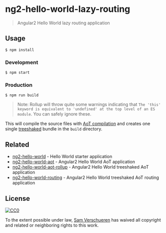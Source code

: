 # ng2-hello-world-lazy-routing

> Angular2 Hello World lazy routing application


## Usage

```
$ npm install
```

### Development

```
$ npm start
```

### Production

```
$ npm run build
```

> Note: Rollup will throw quite some warnings indicating that `The 'this' keyword is equivalent to 'undefined' at the top level of an ES module`. You can safely ignore these.

This will compile the source files with [AoT compilation](https://angular.io/docs/ts/latest/cookbook/aot-compiler.html) and creates one single [treeshaked](https://angular.io/docs/ts/latest/cookbook/aot-compiler.html#!#tree-shaking) bundle in the `build` directory.


## Related

- [ng2-hello-world](https://github.com/SamVerschueren/ng2-hello-world) - Hello World starter application
- [ng2-hello-world-aot](https://github.com/SamVerschueren/ng2-hello-world-aot) - Angular2 Hello World AoT application
- [ng2-hello-world-aot-rollup](https://github.com/SamVerschueren/ng2-hello-world-aot-rollup) - Angular2 Hello World treeshaked AoT application
- [ng2-hello-world-routing](https://github.com/SamVerschueren/ng2-hello-world-routing) - Angular2 Hello World treeshaked AoT routing application


## License

[![CC0](http://mirrors.creativecommons.org/presskit/buttons/88x31/svg/cc-zero.svg)](https://creativecommons.org/publicdomain/zero/1.0/)

To the extent possible under law, [Sam Verschueren](https://github.com/SamVerschueren) has waived all copyright and related or neighboring rights to this work.
